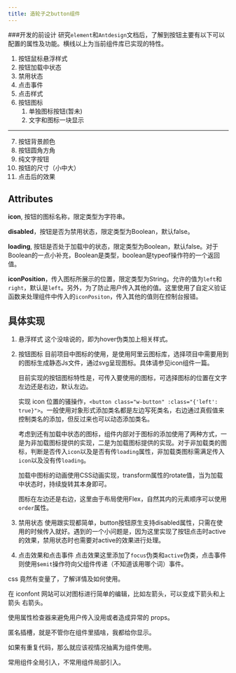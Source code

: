 ```yaml
---
title: 造轮子之button组件
---
```

###开发的前设计
研究`element`和`Antdesign`文档后，了解到按钮主要有以下可以配置的属性及功能。横线以上为当前组件库已实现的特性。
1. 按钮鼠标悬浮样式
2. 按钮加载中状态
3. 禁用状态
4. 点击事件
5. 点击样式
6. 按钮图标
   1. 单独图标按钮(暂未)
   2. 文字和图标一块显示
---
7. 按钮背景颜色
8. 按钮圆角方角
9. 纯文字按钮
10. 按钮的尺寸（小中大）
11. 点击后的效果

## Attributes
**icon**, 按钮的图标名称，限定类型为字符串。

**disabled**，按钮是否为禁用状态，限定类型为Boolean，默认false。

**loading**, 按钮是否处于加载中的状态，限定类型为Boolean，默认false。对于Boolean的一点小补充，Boolean是类型，boolean是typeof操作符的一个返回值。

**iconPosition**，传入图标所展示的位置，限定类型为String。允许的值为`left`和`right`，默认是`left`。另外，为了防止用户传入其他的值。这里使用了自定义验证函数来处理组件中传入的`iconPositon`，传入其他的值则在控制台报错。


## 具体实现
1. 悬浮样式
   这个没啥说的，即为hover伪类加上相关样式。
2. 按钮图标
   目前项目中图标的使用，是使用阿里云图标库，选择项目中需要用到的图标生成静态Js文件，通过svg呈现图标。具体请参见icon组件一篇。

   目前实现的按钮图标特性是，可传入要使用的图标，可选择图标的位置在文字左边还是右边，默认左边。

   实现 icon 位置的骚操作，`<button class="w-button" :class="{'left': true}">`。一般使用对象形式添加类名都是左边写死类名，右边通过真假值来控制类名的添加，但反过来也可以动态添加类名。

   考虑到还有加载中状态的图标，组件内部对于图标的添加使用了两种方式，一是为非加载图标提供的实现，二是为加载图标提供的实现。对于非加载类的图标，判断是否传入`icon`以及是否有传`loading`属性，非加载类图标需满足传入`icon`以及没有传`loading`。

   加载中图标的动画使用CSS动画实现，transform属性的rotate值，当为加载中状态时，持续旋转其本身即可。

   图标在左边还是右边，这里由于布局使用Flex，自然其内的元素顺序可以使用`order`属性。
3. 禁用状态
   使用跟实现都简单，button按钮原生支持disabled属性，只需在使用的时候传入就好。遇到的一个小问题是，因为这里实现了按钮点击时active的效果，禁用状态时也需要对active的效果进行处理。
4. 点击效果和点击事件
   点击效果这里添加了`focus`伪类和`active`伪类，点击事件则使用`$emit`操作符向父组件传递（不知道该用哪个词）事件。



css 竟然有变量了，了解详情及如何使用。

在 iconfont 网站可以对图标进行简单的编辑，比如左箭头，可以变成下箭头和上箭头 右箭头。

使用属性检查器来避免用户传入没用或者造成异常的 props。

匿名插槽，就是不管你在组件里插啥，我都给你显示。

如果有重复代码，那么就应该视情况抽离为组件使用。

常用组件全局引入，不常用组件局部引入。